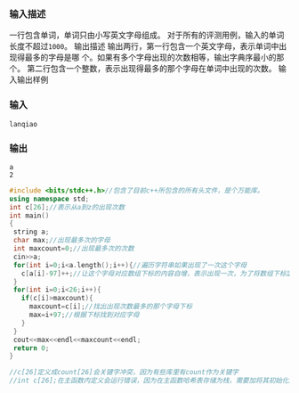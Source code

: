 ### 输入描述

一行包含单词，单词只由小写英文字母组成。
对于所有的评测用例，输入的单词长度不超过`1000`。
输出描述
输出两行，第一行包含一个英文字母，表示单词中出现得最多的字母是哪 个。如果有多个字母出现的次数相等，输出字典序最小的那个。
第二行包含一个整数，表示出现得最多的那个字母在单词中出现的次数。
输入输出样例

### 输入

```
lanqiao
```

### 输出
```
a
2
```

```c++
#include <bits/stdc++.h>//包含了目前c++所包含的所有头文件，是个万能库。
using namespace std;
int c[26];//表示从a到z的出现次数
int main()
{
 string a;
 char max;//出现最多次的字母
 int maxcount=0;//出现最多次的次数
 cin>>a;
 for(int i=0;i<a.length();i++){//遍历字符串如果出现了一次这个字母
   c[a[i]-97]++;//让这个字母对应数组下标的内容自增，表示出现一次，为了将数组下标定在0-26，根据a的asc码为97
 }
 for(int i=0;i<26;i++){
   if(c[i]>maxcount){
     maxcount=c[i];//找出出现次数最多的那个字母下标
     max=i+97;//根据下标找到对应字母
   }
 }
 cout<<max<<endl<<maxcount<<endl;
 return 0;
}

//c[26]定义成count[26]会关键字冲突，因为有些库里有count作为关键字
//int c[26];在主函数内定义会运行错误，因为在主函数哈希表存储为栈，需要加将其初始化为0，放入全局变量即放入堆中，默认初始化为0。
```
